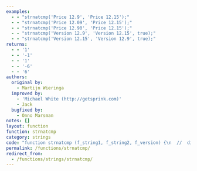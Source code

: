 ```yaml
---
examples:
  - - "strnatcmp('Price 12.9', 'Price 12.15');"
  - - "strnatcmp('Price 12.09', 'Price 12.15');"
  - - "strnatcmp('Price 12.90', 'Price 12.15');"
  - - "strnatcmp('Version 12.9', 'Version 12.15', true);"
  - - "strnatcmp('Version 12.15', 'Version 12.9', true);"
returns:
  - - '1'
  - - '-1'
  - - '1'
  - - '-6'
  - - '6'
authors:
  original by:
    - Martijn Wieringa
  improved by:
    - 'Michael White (http://getsprink.com)'
    - Jack
  bugfixed by:
    - Onno Marsman
notes: []
layout: function
function: strnatcmp
category: strings
code: "function strnatcmp (f_string1, f_string2, f_version) {\n  //  discuss at: http://phpjs.org/functions/strnatcmp/\n  // original by: Martijn Wieringa\n  // improved by: Michael White (http://getsprink.com)\n  // improved by: Jack\n  // bugfixed by: Onno Marsman\n  //  depends on: strcmp\n  //        note: Added f_version argument against code guidelines, because it's so neat\n  //   example 1: strnatcmp('Price 12.9', 'Price 12.15');\n  //   returns 1: 1\n  //   example 2: strnatcmp('Price 12.09', 'Price 12.15');\n  //   returns 2: -1\n  //   example 3: strnatcmp('Price 12.90', 'Price 12.15');\n  //   returns 3: 1\n  //   example 4: strnatcmp('Version 12.9', 'Version 12.15', true);\n  //   returns 4: -6\n  //   example 5: strnatcmp('Version 12.15', 'Version 12.9', true);\n  //   returns 5: 6\n\n  var i = 0\n\n  if (f_version == undefined) {\n    f_version = false\n  }\n\n  var __strnatcmp_split = function (f_string) {\n    var result = []\n    var buffer = ''\n    var chr = ''\n    var i = 0,\n      f_stringl = 0\n\n    var text = true\n\n    f_stringl = f_string.length\n    for (i = 0; i < f_stringl; i++) {\n      chr = f_string.substring(i, i + 1)\n      if (chr.match(/\\d/)) {\n        if (text) {\n          if (buffer.length > 0) {\n            result[result.length] = buffer\n            buffer = ''\n          }\n\n          text = false\n        }\n        buffer += chr\n      } else if ((text == false) && (chr === '.') && (i < (f_string.length - 1)) && (f_string.substring(i + 1, i +\n            2)\n          .match(/\\d/))) {\n        result[result.length] = buffer\n        buffer = ''\n      } else {\n        if (text == false) {\n          if (buffer.length > 0) {\n            result[result.length] = parseInt(buffer, 10)\n            buffer = ''\n          }\n          text = true\n        }\n        buffer += chr\n      }\n    }\n\n    if (buffer.length > 0) {\n      if (text) {\n        result[result.length] = buffer\n      } else {\n        result[result.length] = parseInt(buffer, 10)\n      }\n    }\n\n    return result\n  }\n\n  var array1 = __strnatcmp_split(f_string1 + '')\n  var array2 = __strnatcmp_split(f_string2 + '')\n\n  var len = array1.length\n  var text = true\n\n  var result = -1\n  var r = 0\n\n  if (len > array2.length) {\n    len = array2.length\n    result = 1\n  }\n\n  for (i = 0; i < len; i++) {\n    if (isNaN(array1[i])) {\n      if (isNaN(array2[i])) {\n        text = true\n\n        if ((r = this.strcmp(array1[i], array2[i])) != 0) {\n          return r\n        }\n      } else if (text) {\n        return 1\n      } else {\n        return -1\n      }\n    } else if (isNaN(array2[i])) {\n      if (text) {\n        return -1\n      } else {\n        return 1\n      }\n    } else {\n      if (text || f_version) {\n        if ((r = (array1[i] - array2[i])) != 0) {\n          return r\n        }\n      } else {\n        if ((r = this.strcmp(array1[i].toString(), array2[i].toString())) != 0) {\n          return r\n        }\n      }\n\n      text = false\n    }\n  }\n\n  return result\n}\n"
permalink: /functions/strnatcmp/
redirect_from:
  - /functions/strings/strnatcmp/
---
```


<!-- WARNING! This file is auto generated by `npm run web:inject`, do not edit by hand -->
